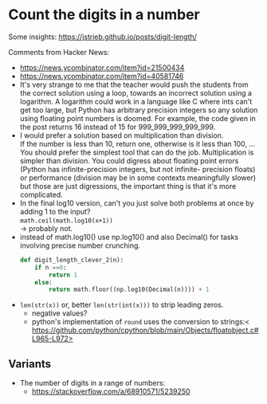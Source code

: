 # Count the digits in a number

Some insights: <https://jstrieb.github.io/posts/digit-length/>

Comments from Hacker News:

- <https://news.ycombinator.com/item?id=21500434>
- <https://news.ycombinator.com/item?id=40581746>
- It's very strange to me that the teacher would push the students from the correct solution using a loop, towards an incorrect solution using a logarithm. A logarithm could work in a language like C where ints can't get too large, but Python has arbitrary precision integers so any solution using floating point numbers is doomed. For example, the code given in the post returns 16 instead of 15 for 999_999_999_999_999.
- I would prefer a solution based on multiplication than division.  
  If the number is less than 10, return one, otherwise is it less than 100, ...
  You should prefer the simplest tool that can do the job. Multiplication is simpler than division. You could digress about floating point errors (Python has infinite-precision integers, but not infinite- precision floats) or performance (division may be in some contexts meaningfully slower) but those are just digressions, the important thing is that it's more complicated.
- In the final log10 version, can't you just solve both problems at once by adding 1 to the input?  
  `math.ceil(math.log10(x+1))`  
  -> probably not.
- instead of math.log10() use np.log10() and also Decimal() for tasks involving precise number crunching.  
  ```py
  def digit_length_clever_2(n):
      if n ==0:
          return 1
      else:
          return math.floor((np.log10(Decimal(n)))) + 1
  ```
- `len(str(x))` or, better `len(str(int(x)))` to strip leading zeros.
  - negative values?
  - python's implementation of `round` uses the conversion to strings:< https://github.com/python/cpython/blob/main/Objects/floatobject.c#L965-L972>


## Variants

- The number of digits in a range of numbers:
  - <https://stackoverflow.com/a/68910571/5239250>
